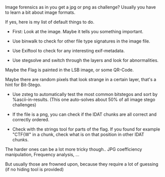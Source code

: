 Image forensics as in you get a jpg or png as challenge? Usually you have to learn a bit about image formats.

If yes, here is my list of default things to do.

- First: Look at the image. Maybe it tells you something important.

- Use binwalk to check for other file type signatures in the image file.

- Use Exiftool to check for any interesting exif-metadata.

- Use stegsolve and switch through the layers and look for abnormalities.

Maybe the Flag is painted in the LSB image, or some QR-Code.

Maybe there are random pixels that look strange in a certain layer, that's a hint for Bit-Stego.

- Use zsteg to automatically test the most common bitstegos and sort by %ascii-in-results. (This one auto-solves about 50% of all image stego challenges)

- If the file is a png, you can check if the IDAT chunks are all correct and correctly ordered.

- Check with the strings tool for parts of the flag. If you found for example "CTF{W" in a chunk, check what is on that position in other IDAT chunks.

The harder ones can be a lot more tricky though.. JPG coefficiency manipulation, Frequency analysis, ...

But usually those are frowned upon, because they require a lot of guessing (if no hiding tool is provided)
